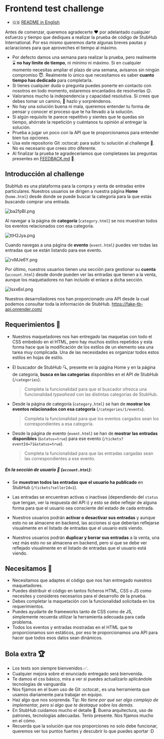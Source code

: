 # Frontend test challenge
- :uk: [README in English](README.md)

Antes de comenzar, queremos agradecerte :heart: por adelantado cualquier esfuerzo y tiempo que dediques a realizar la prueba de código de StubHub International.
Por eso mismo queremos darte algunas breves pautas y aclaraciones para que aproveches el tiempo al máximo.

- Por defecto damos una semana para realizar la prueba, pero realmente :hourglass: **no hay límite de tiempo**, ni mínimo ni máximo. Si en cualquier momento necesitas ampliar el plazo de una semana, avísanos sin ningún compromiso :innocent:. Realmente lo único que necesitamos es saber **cuanto tiempo has dedicado** para completarla.
- Si tienes cualquier duda o pregunta puedes ponerte en contacto con nosotros en todo momento, estaremos encantados de resolverlas :wink:.
- Valoramos mucho la independencia y capacidad resolutiva. Si crees que debes tomar un camino, :muscle: hazlo y sorpréndenos. 
- No hay una solución buena ni mala, queremos entender tu forma de pensar y conocer el proceso que te ha llevado a la solución.
- Si algún requisito te parece repetitivo y sientes que te quedas sin tiempo, ahórrate la repetición y cuéntanos tu opinión al entregar la solución.
- Prueba a jugar un poco con la API que te proporcionamos para entender bien tus opciones.
- Usa este repositorio Git :octocat: para subir tu solución al challenge :pray:. No es necesario que crees otro diferente.
- Al finalizar la prueba te agradeceríamos que completases las preguntas presentes en [FEEDBACK.md](FEEDBACK.md) :pray:.

## Introducción al challenge
StubHub es una plataforma para la compra y venta de entradas entre particulares.
Nuestros usuarios se dirigen a nuestra página **Home** (`home.html`) desde donde se puede buscar la categoría para la que estás buscando comprar una entrada.

![ba2fpBl.png](https://i.imgur.com/ba2fpBl.png)

Al navegar a la página de **categoría** (`category.html`) se nos muestran todos los eventos relacionados con esa categoría.

![ttH2Jya.png](https://i.imgur.com/ttH2Jya.png)

Cuando navegas a una página de **evento** (`event.html`) puedes ver todas las entradas que se están listando para ese evento.

![rvMJe6Y.png](https://i.imgur.com/rvMJe6Y.png)

Por último, nuestros usuarios tienen una sección para gestionar su **cuenta** (`account.html`) desde donde pueden ver las entradas que tienen a la venta, aunque los maquetadores no han incluido el enlace a dicha sección.

![lsxx6xl.png](http://i.imgur.com/lsxx6xl.png)


Nuestros desarrolladores nos han proporcionado una API desde la cual podemos consultar toda la información de StubHub.
https://fake-tb-api.onrender.com/

## Requerimientos :open_book:

- Nuestros maquetadores nos han entregado las maquetas con todo el CSS embebido en el HTML, pero hay muchos estilos repetidos y esta forma hace que la modificación de los estilos de un elemento sea una tarea muy complicada. Una de las necesidades es organizar todos estos estilos en hojas de estilo.

- El buscador de StubHub :mag:, presente en la página Home y en la página de categoría, **busca en las categorías** disponibles en el API de StubHub (`/categories`). 
    > Completa la funcionalidad para que el buscador ofrezca una funcionalidad _typeahead_ con las distintas categorías de StubHub.

- Desde la página de categoría (`category.html`) se han de **mostrar los eventos relacionados con esa categoría** (`/categories/1/events`). 
    > Completa la funcionalidad para que los eventos cargados sean los correspondientes a esa categoría.

- Desde la página de evento (`event.html`) se han de **mostrar las entradas disponibles** (`&status=true`) para ese evento (`/tickets?eventId=71&status=true`). 
    > Completa la funcionalidad para que las entradas cargadas sean las correspondientes a ese evento.

##### En la sección de usuario :bust_in_silhouette: (`account.html`):

- Se **muestran todos las entradas que el usuario ha publicado** en StubHub (`/tickets?sellerId=1`).

- Las entradas se encuentran activas o inactivas (dependiendo del `status` que tengan, ver la respuesta del API :information_source:) y esto se debe reflejar de alguna forma para que el usuario sea consciente del estado de cada entrada.

- Nuestros usuarios podrán **activar o desactivar sus entradas** y aunque esto no se almacene en backend, las acciones si que deberían reflejarse visualmente en el listado de entradas que el usuario está viendo.

- Nuestros usuarios podrán **duplicar y borrar sus entradas** a la venta, una vez más esto no se almacena en backend, pero si que se debe ver reflejado visualmente en el listado de entradas que el usuario está viendo.

## Necesitamos :eyes:
- Necesitamos que adaptes el código que nos han entregado nuestros maquetadores.
- Puedes distribuir el código en tantos ficheros HTML, CSS o JS como necesites y consideres necesarios para el desarrollo de la prueba.
- Debes completar la maquetación con la funcionalidad solicitada en los requerimientos.
- Puedes ayudarte de frameworks tanto de CSS como de JS, simplemente recuerda utilizar la herramienta adecuada para cada problema.
- Todos los eventos y entradas mostradas en el HTML que te proporcionamos son estáticos, por eso te proporcionamos una API para hacer que todos esos datos sean dinámicos.

## Bola extra :trophy:
- Los tests son siempre bienvenidos :white_check_mark:.
- Cualquier mejora sobre el enunciado entregado será bienvenida. 
- Te damos el css básico, mira a ver si puedes actualizarlo aplicándole tecnologías de vanguardia
- Nos fijamos en el buen uso de Git :octocat:, es una herramienta que usamos diariamente para trabajar en equipo.
- Haz algo que nos sorprenda. Tip: _No tiene por qué ser algo complejo de implementar, pero sí algo que te destaque sobre los demás._
- En StubHub cuidamos mucho el detalle :eyes:. Buena arquitectura, uso de patrones, tecnologías adecuadas. Tenlo presente. Nos fijamos mucho en el cómo.
- Recuerda que la solución que nos proporciones no solo debe funcionar, queremos ver tus puntos fuertes y descubrir lo que puedes aportar :D